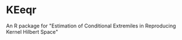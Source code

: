 # KEeqr
An R package for "Estimation of Conditional Extremiles in Reproducing Kernel Hilbert Space"
